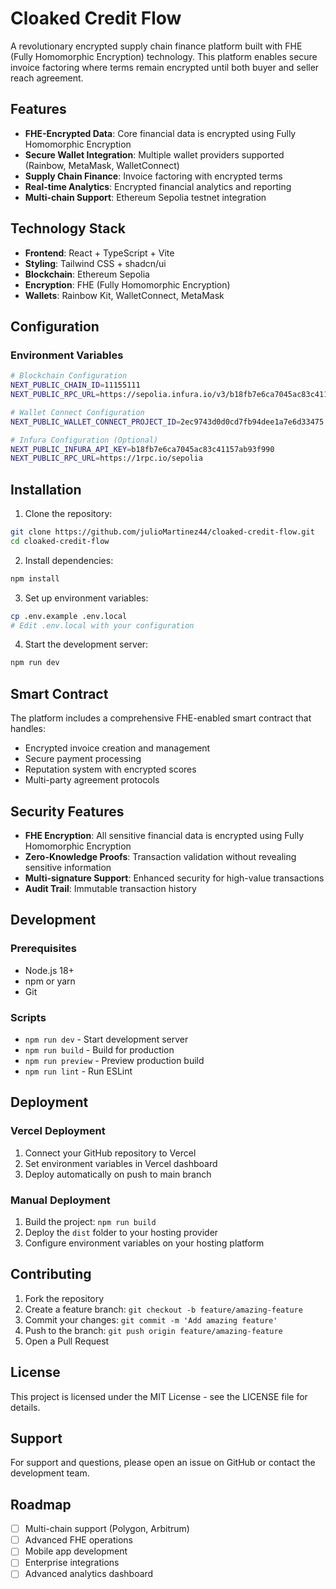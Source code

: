 # Cloaked Credit Flow

A revolutionary encrypted supply chain finance platform built with FHE (Fully Homomorphic Encryption) technology. This platform enables secure invoice factoring where terms remain encrypted until both buyer and seller reach agreement.

## Features

- **FHE-Encrypted Data**: Core financial data is encrypted using Fully Homomorphic Encryption
- **Secure Wallet Integration**: Multiple wallet providers supported (Rainbow, MetaMask, WalletConnect)
- **Supply Chain Finance**: Invoice factoring with encrypted terms
- **Real-time Analytics**: Encrypted financial analytics and reporting
- **Multi-chain Support**: Ethereum Sepolia testnet integration

## Technology Stack

- **Frontend**: React + TypeScript + Vite
- **Styling**: Tailwind CSS + shadcn/ui
- **Blockchain**: Ethereum Sepolia
- **Encryption**: FHE (Fully Homomorphic Encryption)
- **Wallets**: Rainbow Kit, WalletConnect, MetaMask

## Configuration

### Environment Variables

```bash
# Blockchain Configuration
NEXT_PUBLIC_CHAIN_ID=11155111
NEXT_PUBLIC_RPC_URL=https://sepolia.infura.io/v3/b18fb7e6ca7045ac83c41157ab93f990

# Wallet Connect Configuration
NEXT_PUBLIC_WALLET_CONNECT_PROJECT_ID=2ec9743d0d0cd7fb94dee1a7e6d33475

# Infura Configuration (Optional)
NEXT_PUBLIC_INFURA_API_KEY=b18fb7e6ca7045ac83c41157ab93f990
NEXT_PUBLIC_RPC_URL=https://1rpc.io/sepolia
```

## Installation

1. Clone the repository:
```bash
git clone https://github.com/julioMartinez44/cloaked-credit-flow.git
cd cloaked-credit-flow
```

2. Install dependencies:
```bash
npm install
```

3. Set up environment variables:
```bash
cp .env.example .env.local
# Edit .env.local with your configuration
```

4. Start the development server:
```bash
npm run dev
```

## Smart Contract

The platform includes a comprehensive FHE-enabled smart contract that handles:

- Encrypted invoice creation and management
- Secure payment processing
- Reputation system with encrypted scores
- Multi-party agreement protocols

## Security Features

- **FHE Encryption**: All sensitive financial data is encrypted using Fully Homomorphic Encryption
- **Zero-Knowledge Proofs**: Transaction validation without revealing sensitive information
- **Multi-signature Support**: Enhanced security for high-value transactions
- **Audit Trail**: Immutable transaction history

## Development

### Prerequisites

- Node.js 18+
- npm or yarn
- Git

### Scripts

- `npm run dev` - Start development server
- `npm run build` - Build for production
- `npm run preview` - Preview production build
- `npm run lint` - Run ESLint

## Deployment

### Vercel Deployment

1. Connect your GitHub repository to Vercel
2. Set environment variables in Vercel dashboard
3. Deploy automatically on push to main branch

### Manual Deployment

1. Build the project: `npm run build`
2. Deploy the `dist` folder to your hosting provider
3. Configure environment variables on your hosting platform

## Contributing

1. Fork the repository
2. Create a feature branch: `git checkout -b feature/amazing-feature`
3. Commit your changes: `git commit -m 'Add amazing feature'`
4. Push to the branch: `git push origin feature/amazing-feature`
5. Open a Pull Request

## License

This project is licensed under the MIT License - see the LICENSE file for details.

## Support

For support and questions, please open an issue on GitHub or contact the development team.

## Roadmap

- [ ] Multi-chain support (Polygon, Arbitrum)
- [ ] Advanced FHE operations
- [ ] Mobile app development
- [ ] Enterprise integrations
- [ ] Advanced analytics dashboard